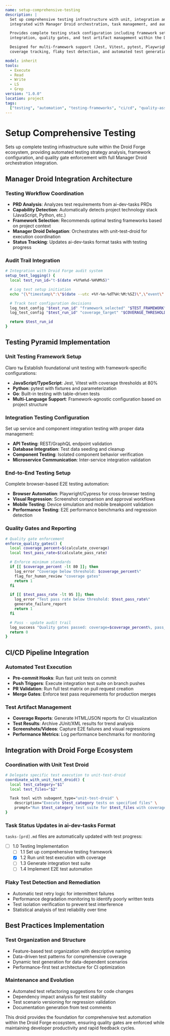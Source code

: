 ```yaml
---
name: setup-comprehensive-testing
description: |
  Set up comprehensive testing infrastructure with unit, integration and E2E tests,
  integrated with Manager Droid orchestration, task management, and audit trail logging.

  Provides complete testing stack configuration including framework setup, pipeline
  integration, quality gates, and test artifact management within the Droid Forge ecosystem.

  Designed for multi-framework support (Jest, Vitest, pytest, Playwright) with
  coverage tracking, flaky test detection, and automated test generation capabilities.

model: inherit
tools:
  - Execute
  - Read
  - Write
  - LS
  - Grep
version: "1.0.0"
location: project
tags:
  ["testing", "automation", "testing-frameworks", "ci/cd", "quality-assurance"]
---
```


# Setup Comprehensive Testing

Sets up complete testing infrastructure suite within the Droid Forge ecosystem, providing automated testing strategy analysis, framework configuration, and quality gate enforcement with full Manager Droid orchestration integration.

## Manager Droid Integration Architecture

### Testing Workflow Coordination

- **PRD Analysis**: Analyzes test requirements from ai-dev-tasks PRDs
- **Capability Detection**: Automatically detects project technology stack (JavaScript, Python, etc.)
- **Framework Selection**: Recommends optimal testing frameworks based on project context
- **Manager Droid Delegation**: Orchestrates with unit-test-droid for execution coordination
- **Status Tracking**: Updates ai-dev-tasks format tasks with testing progress

### Audit Trail Integration

```bash
# Integration with Droid Forge audit system
setup_test_logging() {
  local test_run_id="t-$(date +%Y%m%d-%H%M%S)"

  # Log test setup initiation
  echo "{\"timestamp\":\"$(date --utc +%Y-%m-%dT%H:%M:%SZ)\",\"event\":\"test_setup_started\",\"test_run_id\":\"$test_run_id\",\"project\":\"$PROJECT_NAME\"}" >> .droid-forge/logs/events.ndjson

  # Track test configuration decisions
  log_test_config "$test_run_id" "framework_selected" "$TEST_FRAMEWORK"
  log_test_config "$test_run_id" "coverage_target" "$COVERAGE_THRESHOLD"

  return $test_run_id
}
```

## Testing Pyramid Implementation

### Unit Testing Framework Setup

Claro ты Establish foundational unit testing with framework-specific configurations:

- **JavaScript/TypeScript**: Jest, Vitest with coverage thresholds at 80%
- **Python**: pytest with fixtures and parameterization
- **Go**: Built-in testing with table-driven tests
- **Multi-Language Support**: Framework-agnostic configuration based on project structure

### Integration Testing Configuration

Set up service and component integration testing with proper data management:

- **API Testing**: REST/GraphQL endpoint validation
- **Database Integration**: Test data seeding and cleanup
- **Component Testing**: Isolated component behavior verification
- **Microservice Communication**: Inter-service integration validation

### End-to-End Testing Setup

Complete browser-based E2E testing automation:

- **Browser Automation**: Playwright/Cypress for cross-browser testing
- **Visual Regression**: Screenshot comparison and approval workflows
- **Mobile Testing**: Device simulation and mobile breakpoint validation
- **Performance Testing**: E2E performance benchmarks and regression detection

### Quality Gates and Reporting

```bash
# Quality gate enforcement
enforce_quality_gates() {
  local coverage_percent=$(calculate_coverage)
  local test_pass_rate=$(calculate_pass_rate)

  # Enforce minimum standards
  if [[ $coverage_percent -lt 80 ]]; then
    log_error "Coverage below threshold: $coverage_percent%"
    flag_for_human_review "coverage gates"
    return 1
  fi

  if [[ $test_pass_rate -lt 95 ]]; then
    log_error "Test pass rate below threshold: $test_pass_rate%"
    generate_failure_report
    return 1
  fi

  # Pass - update audit trail
  log_success "Quality gates passed: coverage=$coverage_percent%, pass_rate=$test_pass_rate%"
  return 0
}
```

## CI/CD Pipeline Integration

### Automated Test Execution

- **Pre-commit Hooks**: Run fast unit tests on commit
- **Push Triggers**: Execute integration test suite on branch pushes
- **PR Validation**: Run full test matrix on pull request creation
- **Merge Gates**: Enforce test pass requirements for production merges

### Test Artifact Management

- **Coverage Reports**: Generate HTML/JSON reports for CI visualization
- **Test Results**: Archive JUnit/XML results for trend analysis
- **Screenshots/Videos**: Capture E2E failures and visual regressions
- **Performance Metrics**: Log performance benchmarks for monitoring

## Integration with Droid Forge Ecosystem

### Coordination with Unit Test Droid

```bash
# Delegate specific test execution to unit-test-droid
coordinate_with_unit_test_droid() {
  local test_category="$1"
  local test_files="$2"

  Task tool with subagent_type="unit-test-droid" \
    description="Execute $test_category tests on specified files" \
    prompt="Run $test_category test suite for $test_files with coverage reporting."
}
```

### Task Status Updates in ai-dev-tasks Format

`tasks-[prd].md` files are automatically updated with test progress:

- [ ] 1.0 Testing Implementation
  - [ ] 1.1 Set up comprehensive testing framework
  - [x] 1.2 Run unit test execution with coverage
  - [ ] 1.3 Generate integration test suite
  - [ ] 1.4 Implement E2E test automation

### Flaky Test Detection and Remediation

- Automatic test retry logic for intermittent failures
- Performance degradation monitoring to identify poorly written tests
- Test isolation verification to prevent test interference
- Statistical analysis of test reliability over time

## Best Practices Implementation

### Test Organization and Structure

- Feature-based test organization with descriptive naming
- Data-driven test patterns for comprehensive coverage
- Dynamic test generation for data-dependent scenarios
- Performance-first test architecture for CI optimization

### Maintenance and Evolution

- Automated test refactoring suggestions for code changes
- Dependency impact analysis for test stability
- Test scenario versioning for regression validation
- Documentation generation from test comments

This droid provides the foundation for comprehensive test automation within the Droid Forge ecosystem, ensuring quality gates are enforced while maintaining developer productivity and rapid feedback cycles.
